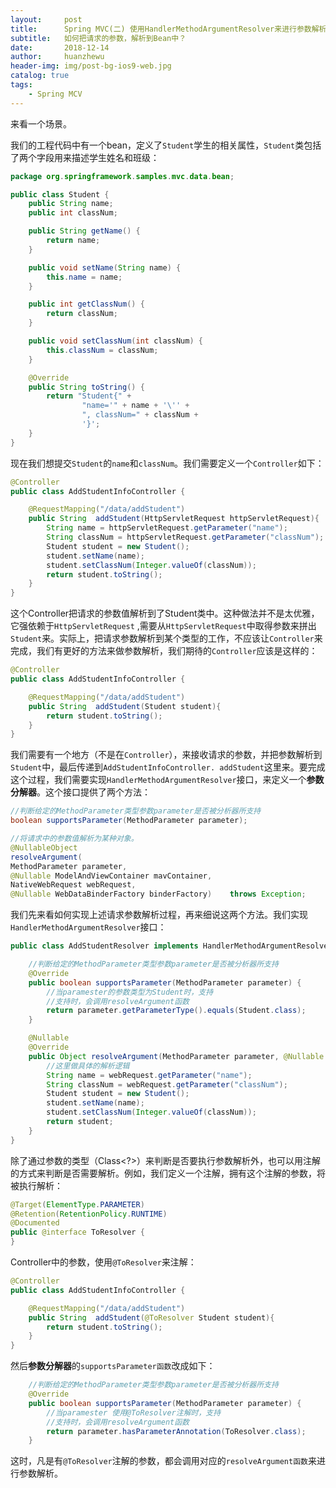 ```yaml
---
layout:     post
title:      Spring MVC(二) 使用HandlerMethodArgumentResolver来进行参数解析
subtitle:   如何把请求的参数，解析到Bean中？
date:       2018-12-14
author:     huanzhewu
header-img: img/post-bg-ios9-web.jpg
catalog: true
tags:
    - Spring MCV
---
```




来看一个场景。

我们的工程代码中有一个bean，定义了`Student`学生的相关属性，`Student`类包括了两个字段用来描述学生姓名和班级：

```java
package org.springframework.samples.mvc.data.bean;

public class Student {
    public String name;
    public int classNum;

    public String getName() {
        return name;
    }

    public void setName(String name) {
        this.name = name;
    }

    public int getClassNum() {
        return classNum;
    }

    public void setClassNum(int classNum) {
        this.classNum = classNum;
    }

    @Override
    public String toString() {
        return "Student{" +
                "name='" + name + '\'' +
                ", classNum=" + classNum +
                '}';
    }
}
```

现在我们想提交`Student`的`name`和`classNum`。我们需要定义一个`Controller`如下：

``` java
@Controller
public class AddStudentInfoController {

    @RequestMapping("/data/addStudent")
    public String  addStudent(HttpServletRequest httpServletRequest){
        String name = httpServletRequest.getParameter("name");
        String classNum = httpServletRequest.getParameter("classNum");
        Student student = new Student();
        student.setName(name);
        student.setClassNum(Integer.valueOf(classNum));
        return student.toString();
    }
}
```

这个Controller把请求的参数值解析到了Student类中。这种做法并不是太优雅，它强依赖于`HttpServletRequest` ,需要从`HttpServletRequest`中取得参数来拼出`Student`来。实际上，把请求参数解析到某个类型的工作，不应该让`Controller`来完成，我们有更好的方法来做参数解析，我们期待的`Controller`应该是这样的：

```java
@Controller
public class AddStudentInfoController {

    @RequestMapping("/data/addStudent")
    public String  addStudent(Student student){
        return student.toString();
    }
}
```

我们需要有一个地方（不是在`Controller`），来接收请求的参数，并把参数解析到`Student`中，最后传递到`AddStudentInfoController. addStudent`这里来。要完成这个过程，我们需要实现`HandlerMethodArgumentResolver`接口，来定义一个**参数分解器**。这个接口提供了两个方法：

``` java
//判断给定的MethodParameter类型参数parameter是否被分析器所支持
boolean supportsParameter(MethodParameter parameter);
```

``` java
//将请求中的参数值解析为某种对象。
@NullableObject 
resolveArgument(
MethodParameter parameter,
@Nullable ModelAndViewContainer mavContainer,      		
NativeWebRequest webRequest, 
@Nullable WebDataBinderFactory binderFactory)    throws Exception;
```

我们先来看如何实现上述请求参数解析过程，再来细说这两个方法。我们实现`HandlerMethodArgumentResolver`接口：

```java
public class AddStudentResolver implements HandlerMethodArgumentResolver{

    //判断给定的MethodParameter类型参数parameter是否被分析器所支持
    @Override
    public boolean supportsParameter(MethodParameter parameter) {
        //当paramester的参数类型为Student时，支持
        //支持时，会调用resolveArgument函数
        return parameter.getParameterType().equals(Student.class);
    }

    @Nullable
    @Override
    public Object resolveArgument(MethodParameter parameter, @Nullable ModelAndViewContainer mavContainer, NativeWebRequest webRequest, @Nullable WebDataBinderFactory binderFactory) throws Exception {
        //这里做具体的解析逻辑
        String name = webRequest.getParameter("name");
        String classNum = webRequest.getParameter("classNum");
        Student student = new Student();
        student.setName(name);
        student.setClassNum(Integer.valueOf(classNum));
        return student;
    }
}

```

除了通过参数的类型（Class<?>）来判断是否要执行参数解析外，也可以用注解的方式来判断是否需要解析。例如，我们定义一个注解，拥有这个注解的参数，将被执行解析：

```java
@Target(ElementType.PARAMETER)
@Retention(RetentionPolicy.RUNTIME)
@Documented
public @interface ToResolver {
}
```

Controller中的参数，使用`@ToResolver`来注解：

```java
@Controller
public class AddStudentInfoController {

    @RequestMapping("/data/addStudent")
    public String  addStudent(@ToResolver Student student){
        return student.toString();
    }
}
```

然后**参数分解器**的`supportsParameter函数`改成如下：

```java
    //判断给定的MethodParameter类型参数parameter是否被分析器所支持
    @Override
    public boolean supportsParameter(MethodParameter parameter) {
        //当paramester 使用@ToResolver注解时，支持
        //支持时，会调用resolveArgument函数
        return parameter.hasParameterAnnotation(ToResolver.class);
    }
```

这时，凡是有`@ToResolver`注解的参数，都会调用对应的`resolveArgument函数`来进行参数解析。



